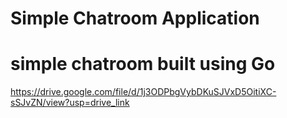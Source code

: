 # Simple Chatroom Application
# simple chatroom built using Go


https://drive.google.com/file/d/1j3ODPbgVybDKuSJVxD5OitiXC-sSJvZN/view?usp=drive_link

